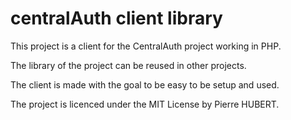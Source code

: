 # centralAuth client library

This project is a client for the CentralAuth project working in PHP.

The library of the project can be reused in other projects.

The client is made with the goal to be easy to be setup and used.

The project is licenced under the MIT License by Pierre HUBERT.